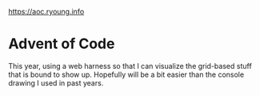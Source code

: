 https://aoc.ryoung.info

# Advent of Code
This year, using a web harness so that I can visualize the grid-based stuff that is bound to show up.  Hopefully will be a bit easier than the console drawing I used in past years.
